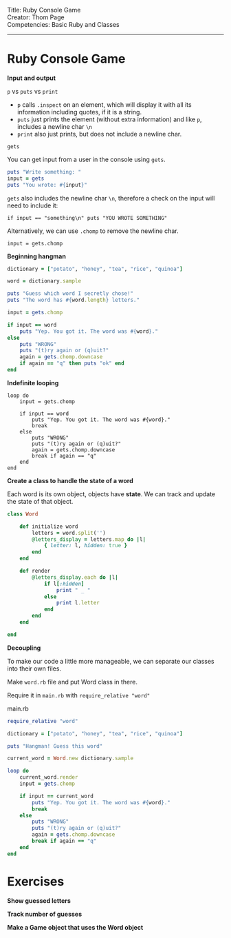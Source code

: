 
Title: Ruby Console Game<br>
Creator: Thom Page <br>
Competencies: Basic Ruby and Classes<br>

---

# Ruby Console Game

**Input and output**

`p` vs `puts` vs `print`

* `p` calls `.inspect` on an element, which will display it with all its information including quotes, if it is a string.
* `puts` just prints the element (without extra information) and like `p`, includes a newline char `\n`
* `print` also just prints, but does not include a newline char.


`gets`

You can get input from a user in the console using `gets`.

```ruby
puts "Write something: "
input = gets
puts "You wrote: #{input}"
```

`gets` also includes the newline char `\n`, therefore a check on the input will need to include it:

```
if input == "something\n" puts "YOU WROTE SOMETHING"
```

Alternatively, we can use `.chomp` to remove the newline char.

```
input = gets.chomp
```

**Beginning hangman**

```ruby
dictionary = ["potato", "honey", "tea", "rice", "quinoa"]

word = dictionary.sample

puts "Guess which word I secretly chose!"
puts "The word has #{word.length} letters."

input = gets.chomp

if input == word 
	puts "Yep. You got it. The word was #{word}."
else
	puts "WRONG"
	puts "(t)ry again or (q)uit?"
	again = gets.chomp.downcase
	if again == "q" then puts "ok" end
end
```

**Indefinite looping**

```
loop do
	input = gets.chomp

	if input == word 
		puts "Yep. You got it. The word was #{word}."
		break
	else
		puts "WRONG"
		puts "(t)ry again or (q)uit?"
		again = gets.chomp.downcase
		break if again == "q"
	end
end
```

**Create a class to handle the state of a word**

Each word is its own object, objects have **state**. We can track and update the state of that object.

```ruby
class Word

	def initialize word	
		letters = word.split('')
		@letters_display = letters.map do |l|
			{ letter: l, hidden: true }
		end
	end

	def render
		@letters_display.each do |l|
			if l[:hidden]
				print " _ "
			else
				print l.letter
			end
		end
	end

end
```

**Decoupling**

To make our code a little more manageable, we can separate our classes into their own files.

Make `word.rb` file and put Word class in there.

Require it in `main.rb` with `require_relative "word"`

main.rb

```ruby
require_relative "word"

dictionary = ["potato", "honey", "tea", "rice", "quinoa"]

puts "Hangman! Guess this word"

current_word = Word.new dictionary.sample

loop do
	current_word.render
	input = gets.chomp

	if input == current_word 
		puts "Yep. You got it. The word was #{word}."
		break
	else
		puts "WRONG"
		puts "(t)ry again or (q)uit?"
		again = gets.chomp.downcase
		break if again == "q"
	end
end
```

# Exercises

**Show guessed letters**

**Track number of guesses**

**Make a Game object that uses the Word object**
